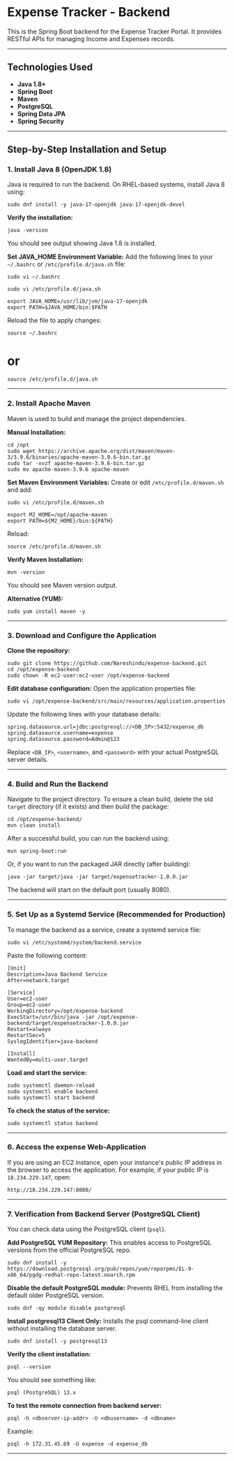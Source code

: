 # Expense Tracker - Backend

This is the Spring Boot backend for the Expense Tracker Portal. It provides RESTful APIs for managing Income and Expenses records.

---

## Technologies Used

- **Java 1.8+**
- **Spring Boot**
- **Maven**
- **PostgreSQL**
- **Spring Data JPA**
- **Spring Security**

---

## Step-by-Step Installation and Setup

### 1. Install Java 8 (OpenJDK 1.8)

Java is required to run the backend. On RHEL-based systems, install Java 8 using:
```
sudo dnf install -y java-17-openjdk java-17-openjdk-devel
```
**Verify the installation:**
```
java -version
```
You should see output showing Java 1.8 is installed.

**Set JAVA_HOME Environment Variable:**
Add the following lines to your `~/.bashrc` or `/etc/profile.d/java.sh` file:
```
sudo vi ~/.bashrc
```
```
sudo vi /etc/profile.d/java.sh
```
```
export JAVA_HOME=/usr/lib/jvm/java-17-openjdk
export PATH=$JAVA_HOME/bin:$PATH
```
Reload the file to apply changes:
```
source ~/.bashrc
```
# or
```
source /etc/profile.d/java.sh
```

---

### 2. Install Apache Maven

Maven is used to build and manage the project dependencies.

**Manual Installation:**
```
cd /opt
sudo wget https://archive.apache.org/dist/maven/maven-3/3.9.6/binaries/apache-maven-3.9.6-bin.tar.gz
sudo tar -xvzf apache-maven-3.9.6-bin.tar.gz
sudo mv apache-maven-3.9.6 apache-maven
```
**Set Maven Environment Variables:**
Create or edit `/etc/profile.d/maven.sh` and add:
```
sudo vi /etc/profile.d/maven.sh
```
```
export M2_HOME=/opt/apache-maven
export PATH=${M2_HOME}/bin:${PATH}
```
Reload:
```
source /etc/profile.d/maven.sh
```
**Verify Maven Installation:**
```
mvn -version
```
You should see Maven version output.

**Alternative (YUM):**
```
sudo yum install maven -y
```

---
### 3. Download and Configure the Application

**Clone the repository:**
```
sudo git clone https://github.com/Nareshindu/expense-backend.git
cd /opt/expense-backend
sudo chown -R ec2-user:ec2-user /opt/expense-backend
```

**Edit database configuration:**
Open the application properties file:
```
sudo vi /opt/expense-backend/src/main/resources/application.properties
```
Update the following lines with your database details:
```
spring.datasource.url=jdbc:postgresql://<DB_IP>:5432/expense_db
spring.datasource.username=expense
spring.datasource.password=Admin@123
```
Replace `<DB_IP>`, `<username>`, and `<password>` with your actual PostgreSQL server details.

---
### 4. Build and Run the Backend

Navigate to the project directory. To ensure a clean build, delete the old `target` directory (if it exists) and then build the package:
```
cd /opt/expense-backend/
mvn clean install
```
After a successful build, you can run the backend using:
```
mvn spring-boot:run
```
Or, if you want to run the packaged JAR directly (after building):
```
java -jar target/java -jar target/expensetracker-1.0.0.jar
```
The backend will start on the default port (usually 8080).

---

### 5. Set Up as a Systemd Service (Recommended for Production)

To manage the backend as a service, create a systemd service file:

```
sudo vi /etc/systemd/system/backend.service
```
Paste the following content:
```
[Unit]
Description=Java Backend Service
After=network.target

[Service]
User=ec2-user
Group=ec2-user
WorkingDirectory=/opt/expense-backend
ExecStart=/usr/bin/java -jar /opt/expense-backend/target/expensetracker-1.0.0.jar
Restart=always
RestartSec=5
SyslogIdentifier=java-backend

[Install]
WantedBy=multi-user.target
```

**Load and start the service:**
```
sudo systemctl daemon-reload
sudo systemctl enable backend
sudo systemctl start backend
```

**To check the status of the service:**
```
sudo systemctl status backend
```

---

### 6. Access the expense Web-Application

If you are using an EC2 instance, open your instance's public IP address in the browser to access the application. For example, if your public IP is `18.234.229.147`, open:

```
http://18.234.229.147:8080/
```

---

### 7. Verification from Backend Server (PostgreSQL Client)

You can check data using the PostgreSQL client (`psql`).

**Add PostgreSQL YUM Repository:**
This enables access to PostgreSQL versions from the official PostgreSQL repo.
```
sudo dnf install -y https://download.postgresql.org/pub/repos/yum/reporpms/EL-9-x86_64/pgdg-redhat-repo-latest.noarch.rpm
```

**Disable the default PostgreSQL module:**
Prevents RHEL from installing the default older PostgreSQL version.
```
sudo dnf -qy module disable postgresql
```

**Install postgresql13 Client Only:**
Installs the psql command-line client without installing the database server.
```
sudo dnf install -y postgresql13
```

**Verify the client installation:**
```
psql --version
```
You should see something like:
```
psql (PostgreSQL) 13.x
```

**To test the remote connection from backend server:**
```
psql -h <dbserver-ip-addr> -U <dbusername> -d <dbname>
```
Example:
```
psql -h 172.31.45.69 -U expense -d expense_db
```

---